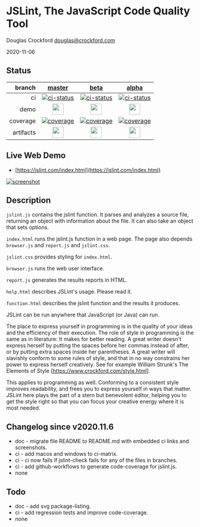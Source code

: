 # JSLint, The JavaScript Code Quality Tool

Douglas Crockford
douglas@crockford.com

2020-11-06

## Status
| branch | [master](https://github.com/kaizhu256/jslint/tree/master) | [beta](https://github.com/kaizhu256/jslint/tree/beta) | [alpha](https://github.com/kaizhu256/jslint/tree/alpha)|
|--:|:--:|:--:|:--:|
| ci | [![ci-status](https://github.com/kaizhu256/jslint/actions/workflows/node.js.yml/badge.svg?branch=master)](https://github.com/kaizhu256/jslint/actions?query=branch%3Amaster) | [![ci-status](https://github.com/kaizhu256/jslint/actions/workflows/node.js.yml/badge.svg?branch=beta)](https://github.com/kaizhu256/jslint/actions?query=branch%3Abeta) | [![ci-status](https://github.com/kaizhu256/jslint/actions/workflows/node.js.yml/badge.svg?branch=alpha)](https://github.com/kaizhu256/jslint/actions?query=branch%3Aalpha)|
| demo | [<img src="https://kaizhu256.github.io/jslint/icon-window-maximize-regular.svg" height="30">](https://kaizhu256.github.io/jslint/branch.master/index.html) | [<img src="https://kaizhu256.github.io/jslint/icon-window-maximize-regular.svg" height="30">](https://kaizhu256.github.io/jslint/branch.beta/index.html) | [<img src="https://kaizhu256.github.io/jslint/icon-window-maximize-regular.svg" height="30">](https://kaizhu256.github.io/jslint/branch.alpha/index.html)|
| coverage | [![coverage](https://kaizhu256.github.io/jslint/branch.master/.build/coverage/coverage-badge.svg)](https://kaizhu256.github.io/jslint/branch.master/.build/coverage/index.html) | [![coverage](https://kaizhu256.github.io/jslint/branch.beta/.build/coverage/coverage-badge.svg)](https://kaizhu256.github.io/jslint/branch.beta/.build/coverage/index.html) | [![coverage](https://kaizhu256.github.io/jslint/branch.alpha/.build/coverage/coverage-badge.svg)](https://kaizhu256.github.io/jslint/branch.alpha/.build/coverage/index.html)|
| artifacts | [<img src="https://kaizhu256.github.io/jslint/icon-folder-open-solid.svg" height="30">](https://github.com/kaizhu256/jslint/tree/gh-pages/branch.master/.build) | [<img src="https://kaizhu256.github.io/jslint/icon-folder-open-solid.svg" height="30">](https://github.com/kaizhu256/jslint/tree/gh-pages/branch.beta/.build) | [<img src="https://kaizhu256.github.io/jslint/icon-folder-open-solid.svg" height="30">](https://github.com/kaizhu256/jslint/tree/gh-pages/branch.alpha/.build)|

## Live Web Demo
- [https://jslint.com/index.html](https://jslint.com/index.html)

[![screenshot](https://kaizhu256.github.io/jslint/branch.alpha/.build/screenshot.browser.%252Fjslint.com%252Findex.html.png)](https://jslint.com/index.html)

## Description
`jslint.js` contains the jslint function. It parses and analyzes a source file,
returning an object with information about the file. It can also take an object
that sets options.

`index.html` runs the jslint.js function in a web page. The page also depends
`browser.js` and `report.js` and `jslint.css`.

`jslint.css` provides styling for `index.html`.

`browser.js` runs the web user interface.

`report.js` generates the results reports in HTML.

`help.html` describes JSLint's usage. Please read it.

`function.html` describes the jslint function and the results it produces.

JSLint can be run anywhere that JavaScript (or Java) can run.

The place to express yourself in programming is in the quality of your ideas and
the efficiency of their execution. The role of style in programming is the same
as in literature: It makes for better reading. A great writer doesn't express
herself by putting the spaces before her commas instead of after, or by putting
extra spaces inside her parentheses. A great writer will slavishly conform to
some rules of style, and that in no way constrains her power to express herself
creatively. See for example William Strunk's The Elements of Style
[https://www.crockford.com/style.html].

This applies to programming as well. Conforming to a consistent style improves
readability, and frees you to express yourself in ways that matter. JSLint here
plays the part of a stern but benevolent editor, helping you to get the style
right so that you can focus your creative energy where it is most needed.

## Changelog since v2020.11.6
- doc - migrate file README to README.md with embedded ci links and screenshots.
- ci - add macos and windows to ci-matrix.
- ci - ci now fails if jslint-check fails for any of the files in branches.
- ci - add github-workflows to generate code-coverage for jslint.js.
- none

## Todo
- doc - add svg package-listing.
- ci - add regression tests and improve code-coverage.
- none
